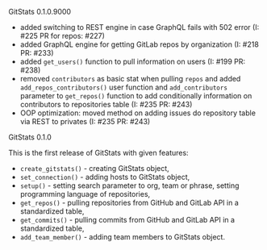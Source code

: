 GitStats 0.1.0.9000

- added switching to REST engine in case GraphQL fails with 502 error (I: #225 PR for repos: #227)
- added GraphQL engine for getting GitLab repos by organization (I: #218 PR: #233)
- added `get_users()` function to pull information on users (I: #199 PR: #238)
- removed `contributors` as basic stat when pulling `repos` and added `add_repos_contributors()` user function and `add_contributors` parameter to `get_repos()` function to add conditionally information on contributors to repositories table (I: #235 PR: #243)
- OOP optimization: moved method on adding issues do repository table via REST to privates (I: #235 PR: #243)

GitStats 0.1.0

This is the first release of GitStats with given features:

- `create_gitstats()` - creating GitStats object,
- `set_connection()` - adding hosts to GitStats object,
- `setup()` - setting search parameter to org, team or phrase, setting programming language of repositories,
- `get_repos()` - pulling repositories from GitHub and GitLab API in a standardized table,
- `get_commits()` - pulling commits from GitHub and GitLab API in a standardized table,
- `add_team_member()` - adding team members to GitStats object.

